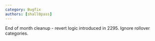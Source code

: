 ```yaml
---
category: Bugfix
authors: [shall0pass]
---
```


End of month cleanup - revert logic introduced in 2295. Ignore rollover categories.
